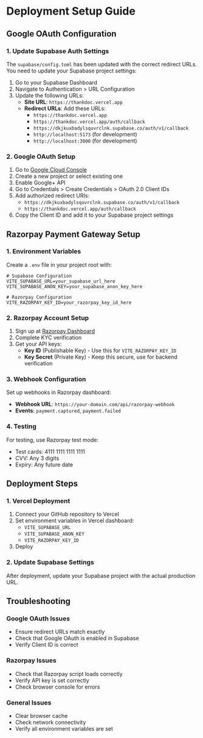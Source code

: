 # Deployment Setup Guide

## Google OAuth Configuration

### 1. Update Supabase Auth Settings

The `supabase/config.toml` has been updated with the correct redirect URLs. You need to update your Supabase project settings:

1. Go to your Supabase Dashboard
2. Navigate to Authentication > URL Configuration
3. Update the following URLs:
   - **Site URL**: `https://thankdoc.vercel.app`
   - **Redirect URLs**: Add these URLs:
     - `https://thankdoc.vercel.app`
     - `https://thankdoc.vercel.app/auth/callback`
     - `https://dkjkuxbadylsquvrclnk.supabase.co/auth/v1/callback`
     - `http://localhost:5173` (for development)
     - `http://localhost:3000` (for development)

### 2. Google OAuth Setup

1. Go to [Google Cloud Console](https://console.cloud.google.com/)
2. Create a new project or select existing one
3. Enable Google+ API
4. Go to Credentials > Create Credentials > OAuth 2.0 Client IDs
5. Add authorized redirect URIs:
   - `https://dkjkuxbadylsquvrclnk.supabase.co/auth/v1/callback`
   - `https://thankdoc.vercel.app/auth/callback`
6. Copy the Client ID and add it to your Supabase project settings

## Razorpay Payment Gateway Setup

### 1. Environment Variables

Create a `.env` file in your project root with:

```env
# Supabase Configuration
VITE_SUPABASE_URL=your_supabase_url_here
VITE_SUPABASE_ANON_KEY=your_supabase_anon_key_here

# Razorpay Configuration
VITE_RAZORPAY_KEY_ID=your_razorpay_key_id_here
```

### 2. Razorpay Account Setup

1. Sign up at [Razorpay Dashboard](https://dashboard.razorpay.com/)
2. Complete KYC verification
3. Get your API keys:
   - **Key ID** (Publishable Key) - Use this for `VITE_RAZORPAY_KEY_ID`
   - **Key Secret** (Private Key) - Keep this secure, use for backend verification

### 3. Webhook Configuration

Set up webhooks in Razorpay dashboard:
- **Webhook URL**: `https://your-domain.com/api/razorpay-webhook`
- **Events**: `payment.captured`, `payment.failed`

### 4. Testing

For testing, use Razorpay test mode:
- Test cards: 4111 1111 1111 1111
- CVV: Any 3 digits
- Expiry: Any future date

## Deployment Steps

### 1. Vercel Deployment

1. Connect your GitHub repository to Vercel
2. Set environment variables in Vercel dashboard:
   - `VITE_SUPABASE_URL`
   - `VITE_SUPABASE_ANON_KEY`
   - `VITE_RAZORPAY_KEY_ID`
3. Deploy

### 2. Update Supabase Settings

After deployment, update your Supabase project with the actual production URL.

## Troubleshooting

### Google OAuth Issues
- Ensure redirect URLs match exactly
- Check that Google OAuth is enabled in Supabase
- Verify Client ID is correct

### Razorpay Issues
- Check that Razorpay script loads correctly
- Verify API key is set correctly
- Check browser console for errors

### General Issues
- Clear browser cache
- Check network connectivity
- Verify all environment variables are set
